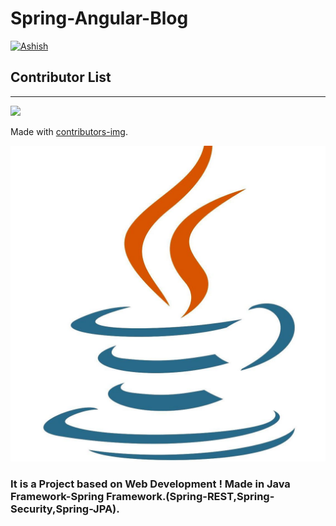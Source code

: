 # Spring-Angular-Blog

[![Ashish](https://img.shields.io/badge/Maintained%20By-%20Ashish-brightgreen)](https://github.com/ashish-devv/Spring-Angular-Blog)

## Contributor List
<hr>

<a href="https://github.com/ashish-devv/Spring-Angular-Blog/graphs/contributors">
  <img src="https://contributors-img.web.app/image?repo=ashish-devv/Spring-Angular-Blog" />
</a>

Made with [contributors-img](https://contributors-img.web.app).

![java](https://raw.githubusercontent.com/github/explore/80688e429a7d4ef2fca1e82350fe8e3517d3494d/topics/java/java.png)

 ### It is a Project based on Web Development ! Made in Java Framework-Spring Framework.(Spring-REST,Spring-Security,Spring-JPA).
